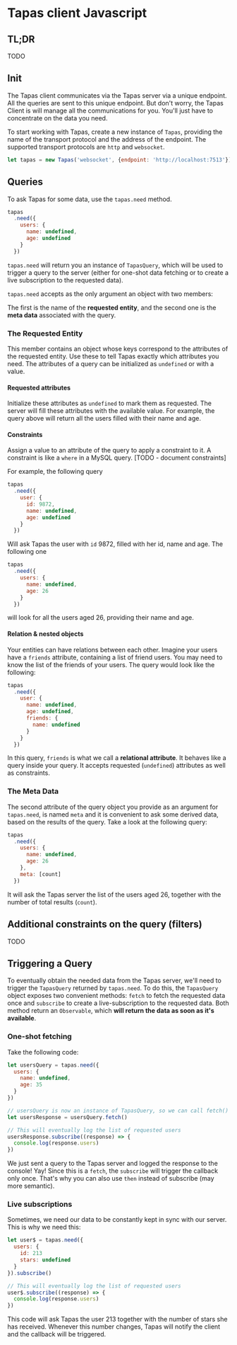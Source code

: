 # Tapas client Javascript

## TL;DR

TODO

## Init

The Tapas client communicates via the Tapas server via a unique endpoint.
All the queries are sent to this unique endpoint. But don't worry, the Tapas
Client is will manage all the communications for you. You'll just have to
concentrate on the data you need.

To start working with Tapas, create a new instance of `Tapas`, providing the
name of the transport protocol and the address of the endpoint. The supported
transport protocols are `http` and `websocket`. 

```js
let tapas = new Tapas('websocket', {endpoint: 'http://localhost:7513'})
```

## Queries

To ask Tapas for some data, use the `tapas.need` method. 

```js
tapas
  .need({
    users: {
      name: undefined,
      age: undefined
    }
  })
```

`tapas.need` will return you an instance of `TapasQuery`, which will be used to trigger a query to the server (either for one-shot data fetching or to create a live subscription to the requested data).

`tapas.need` accepts as the only argument an object with two members:

The first is the name of the **requested entity**, and the second one is the **meta data** associated with the query.

### The Requested Entity

This member contains an object whose keys correspond to the attributes of the requested entity. Use these to tell Tapas exactly which attributes you need. The attributes of a query can be initialized as `undefined` or with a value.

#### Requested attributes

Initialize these attributes as `undefined` to mark them as requested. The server will fill these attributes with the available value. For example, the query above will return all the users filled with their name and age.

#### Constraints

Assign a value to an attribute of the query to apply a constraint to it. A constraint is like a `where` in a MySQL query. [TODO - document constraints]

For example, the following query

```js
tapas
  .need({
    user: {
      id: 9872,
      name: undefined,
      age: undefined
    }
  })
```

Will ask Tapas the user with `id` 9872, filled with her id, name and age. The following one

```js
tapas
  .need({
    users: {
      name: undefined,
      age: 26
    }
  })
```

will look for all the users aged 26, providing their name and age.

#### Relation & nested objects

Your entities can have relations between each other. Imagine your users have a `friends` attribute, containing a list of friend users. You may need to know the list of the friends of your users. The query would look like the following:

```js
tapas
  .need({
    user: {
      name: undefined,
      age: undefined,
      friends: {
        name: undefined
      }
    }
  })
```

In this query, `friends` is what we call a **relational attribute**. It behaves like a query inside your query. It accepts requested (`undefined`) attributes as well as constraints.

### The Meta Data

The second attribute of the query object you provide as an argument for `tapas.need`, is named `meta` and it is convenient to ask some derived data, based on the results of the query. Take a look at the following query:

```js
tapas
  .need({
    users: {
      name: undefined,
      age: 26
    },
    meta: [count]
  })
```

It will ask the Tapas server the list of the users aged 26, together with the number of total results (`count`).

## Additional constraints on the query (filters)
TODO

## Triggering a Query

To eventually obtain the needed data from the Tapas server, we'll need to trigger the `TapasQuery` returned by `tapas.need`. To do this, the `TapasQuery` object exposes two convenient methods: `fetch` to fetch the requested data once and `subscribe` to create a live-subscription to the requested data. Both method return an `Observable`, which **will return the data as soon as it's available**.

### One-shot fetching

Take the following code:

```js
let usersQuery = tapas.need({
  users: {
    name: undefined,
    age: 35
  }
})

// usersQuery is now an instance of TapasQuery, so we can call fetch() on it.
let usersResponse = usersQuery.fetch()

// This will eventually log the list of requested users
usersResponse.subscribe((response) => {
  console.log(response.users)
})
```

We just sent a query to the Tapas server and logged the response to the console! Yay!
Since this is a `fetch`, the `subscribe` will trigger the callback only once. That's why you can also use `then` instead of subscribe (may more semantic).

### Live subscriptions

Sometimes, we need our data to be constantly kept in sync with our server. This is why we need this:

```js
let user$ = tapas.need({
  users: {
    id: 213
    stars: undefined
  }
}).subscribe()

// This will eventually log the list of requested users
user$.subscribe((response) => {
  console.log(response.users)
})
```

This code will ask Tapas the user 213 together with the number of stars she has received. Whenever this number changes, Tapas will notify the client and the callback will be triggered.
